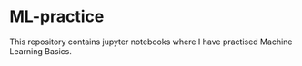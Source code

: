 # ML-practice
This repository contains jupyter notebooks where I have practised Machine Learning Basics.
